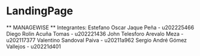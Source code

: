 # LandingPage
** MANAGEWISE **
Integrantes:
Estefano Oscar Jaque Peña - u202225466
Diego Rolin Acuña Tomas - u202221436
John Telesforo Arevalo Meza - u202117377
Valentino Sandoval Paiva - u20211a962
Sergio André Gómez Vallejos - u20221d401
